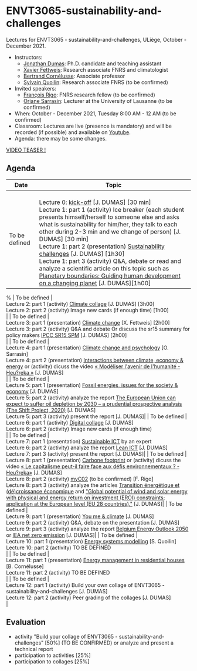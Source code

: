 # ENVT3065-sustainability-and-challenges

Lectures for ENVT3065 - sustainability-and-challenges, ULiège, October - December 2021.

- Instructors:
  * [Jonathan Dumas](https://jonathandumas.github.io/jdumas.github.io/): Ph.D. candidate and teaching assistant
  * [Xavier Fettweis](http://climactes.org/xavier-fettweis-uliege/): Research associate FNRS and climatologist
  * [Bertrand Cornélusse](https://bcornelusse.github.io/): Associate professor
  * [Sylvain Quoilin](http://www.squoilin.eu/): Research associate FNRS (to be confirmed)
- Invited speakers:
  * [François Rigo](https://www.linkedin.com/in/fran%C3%A7ois-rigo-82427ba5/?originalSubdomain=be): FNRS research fellow (to be confirmed)
  * [Oriane Sarrasin](https://applicationspub.unil.ch/interpub/noauth/php/Un/UnPers.php?PerNum=1075129&LanCode=37): Lecturer at the University of Lausanne (to be confirmed)
- When: October - December 2021, Tuesday 8:00 AM - 12 AM (to be confirmed)
- Classroom: Lectures are live (presence is mandatory) and will be recorded (if possible) and available on [Youtube]().
- Agenda: there may be some changes.

[VIDEO TEASER !](https://youtu.be/QM5ldiW6hAM)

## Agenda

| Date | Topic |
| --- | --- |
| To be defined |<br>Lecture 0: [kick-off](https://github.com/jonathandumas/ENVT3065-sustainability-and-challenges/blob/main/pdf/ENVT_kick_off.pdf) [J. DUMAS] [30 min]<br>Lecture 1: part 1 (activity) Ice breaker (each student presents himself/herself to someone else and asks what is sustainability for him/her, they talk to each other during 2-3 min and we change of person) [J. DUMAS] [30 min]<br>Lecture 1: part 2 (presentation) [Sustainability challenges](https://github.com/jonathandumas/ENVT3065-sustainability-and-challenges/blob/main/pdf/ENVT_lecture_1.pdf) [J. DUMAS] [1h30]<br> Lecture 1: part 3 (activity) Q&A, debate or read and analyze a scientific article on this topic such as [Planetary boundaries: Guiding human development on a changing planet](https://science.sciencemag.org/content/347/6223/1259855) [J. DUMAS][1h00]<br>|
%
| To be defined |<br>Lecture 2: part 1 (activity) [Climate collage](https://climatecollage.org/) [J. DUMAS] [3h00]<br>Lecture 2: part 2 (activity) Image new cards (if enough time) [1h00]<br>|
| To be defined |<br>Lecture 3: part 1 (presentation) [Climate change](https://climatecollage.org/) [X. Fettweis] [2h00]<br>Lecture 3: part 2 (activity) Q&A and debate Or discuss the sr15 summary for policy makers [IPCC SR15 SPM](https://www.ipcc.ch/sr15/) [J. DUMAS] [2h00]<br>|
| To be defined |<br>Lecture 4: part 1 (presentation) [Climate change and psychology]() [O. Sarrasin]<br> Lecture 4: part 2 (presentation) [Interactions between climate, economy & energy]() or (activity) dicuss the video [« Modéliser l'avenir de l'humanité - Heu?reka »](https://youtu.be/nAO21ec1lqc) [J. DUMAS]<br>|
| To be defined |<br>Lecture 5: part 1 (presentation) [Fossil energies, issues for the society & economy]() [J. DUMAS]<br>Lecture 5: part 2 (activity) analyze the report [The European Union can expect to suffer oil depletion by 2030 – a prudential prospective analysis (The Shift Project, 2020)](https://theshiftproject.org/en/article/eu-oil-depletion-2030-study/) [J. DUMAS]<br>Lecture 5: part 3 (activity) present the report [J. DUMAS]|
| To be defined |<br>Lecture 6: part 1 (activity) [Digital collage](https://www.fresquedunumerique.org/) [J. DUMAS]<br>Lecture 6: part 2 (activity) Image new cards (if enough time)<br>|
| To be defined |<br>Lecture 7: part 1 (presentation) [Sustainable ICT]() by an expert<br>Lecture 6: part 2 (activity) analyze the report [Lean ICT](https://theshiftproject.org/en/article/lean-ict-our-new-report/) [J. DUMAS]<br>Lecture 7: part 3 (activity) present the report [J. DUMAS]|
| To be defined |<br>Lecture 8: part 1 (presentation) [Carbone footprint]() or (activity) dicuss the video [« Le capitalisme peut-il faire face aux défis environnementaux ? - Heu?reka»](https://youtu.be/mj9Fma0dRoE) [J. DUMAS]<br>Lecture 8: part 2 (activity) [myC02](https://www.myco2.fr/) (to be confirmed) [F. Rigo] <br>Lecture 8: part 3 (activity) analyze the articles [Transition énergétique  et (dé)croissance économique](https://biblio.helmo.be/opac_css/doc_num.php?explnum_id=8217) and ["Global potential of wind and solar energy with physical and energy return on investment (EROI) constraints; application at the European level (EU 28 countries)."](https://www.researchgate.net/publication/336878796_Global_potential_of_wind_and_solar_energy_with_physical_and_energy_return_on_investment_EROI_constraints_application_at_the_European_level_EU_28_countries) [J. DUMAS]|
| To be defined |<br>Lecture 9: part 1 (presentation) [You me & climate]() [J. DUMAS]<br>Lecture 9: part 2 (activity) Q&A, debate on the presentation [J. DUMAS]<br>Lecture 9: part 3 (activity) analyze the report [Belgium Energy Outlook 2050](https://www.fabi.be/transition-energetique) or [IEA net zero emission](https://www.iea.org/reports/net-zero-by-2050) [J. DUMAS]|
| To be defined |<br>Lecture 10: part 1 (presentation) [Energy systems modelling]() [S. Quoilin] <br>Lecture 10: part 2 (activity) TO BE DEFINED<br>|
| To be defined |<br>Lecture 11: part 1 (presentation) [Energy management in residential houses]() [B. Cornélusse]<br>Lecture 11: part 2 (activity) TO BE DEFINED<br>|
| To be defined |<br>Lecture 12: part 1 (activity) Build your own collage of ENVT3065 - sustainability-and-challenges [J. DUMAS]<br>Lecture 12: part 2 (activity) Peer grading of the collages [J. DUMAS]<br>|

## Evaluation

- activity "Build your collage of ENVT3065 - sustainability-and-challenges" [50%] (TO BE CONFIRMED) or analyze and present a technical report
- participation to activities [25%]
- participation to collages [25%]
